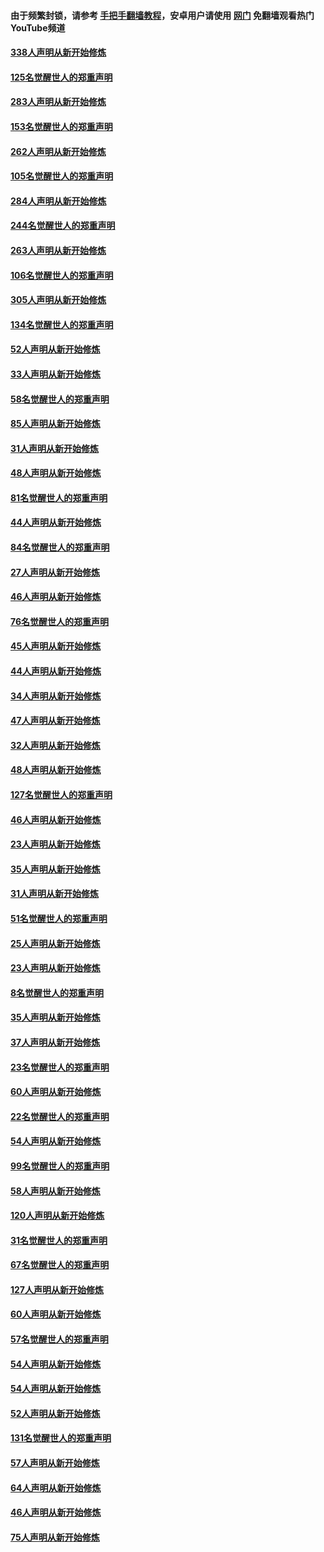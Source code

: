 #### 由于频繁封锁，请参考 [手把手翻墙教程](https://github.com/gfw-breaker/guides/wiki/)，安卓用户请使用 [网门](https://github.com/gfw-breaker/nogfw/blob/master/dl.md?t=04220401) 免翻墙观看热门YouTube频道 

#### [338人声明从新开始修炼](../pages/91/423540.md?t=04220401) 

#### [125名觉醒世人的郑重声明](../pages/91/423539.md?t=04220401) 

#### [283人声明从新开始修炼](../pages/91/423296.md?t=04220401) 

#### [153名觉醒世人的郑重声明](../pages/91/423295.md?t=04220401) 

#### [262人声明从新开始修炼](../pages/91/423004.md?t=04220401) 

#### [105名觉醒世人的郑重声明](../pages/91/423003.md?t=04220401) 

#### [284人声明从新开始修炼](../pages/91/422707.md?t=04220401) 

#### [244名觉醒世人的郑重声明](../pages/91/422706.md?t=04220401) 

#### [263人声明从新开始修炼](../pages/91/422553.md?t=04220401) 

#### [106名觉醒世人的郑重声明](../pages/91/422552.md?t=04220401) 

#### [305人声明从新开始修炼](../pages/91/422153.md?t=04220401) 

#### [134名觉醒世人的郑重声明](../pages/91/422152.md?t=04220401) 

#### [52人声明从新开始修炼](../pages/91/421846.md?t=04220401) 

#### [33人声明从新开始修炼](../pages/91/421804.md?t=04220401) 

#### [58名觉醒世人的郑重声明](../pages/91/421845.md?t=04220401) 

#### [85人声明从新开始修炼](../pages/91/421769.md?t=04220401) 

#### [31人声明从新开始修炼](../pages/91/421763.md?t=04220401) 

#### [48人声明从新开始修炼](../pages/91/421605.md?t=04220401) 

#### [81名觉醒世人的郑重声明](../pages/91/421656.md?t=04220401) 

#### [44人声明从新开始修炼](../pages/91/421544.md?t=04220401) 

#### [84名觉醒世人的郑重声明](../pages/91/421543.md?t=04220401) 

#### [27人声明从新开始修炼](../pages/91/421465.md?t=04220401) 

#### [46人声明从新开始修炼](../pages/91/421454.md?t=04220401) 

#### [76名觉醒世人的郑重声明](../pages/91/421453.md?t=04220401) 

#### [45人声明从新开始修炼](../pages/91/421452.md?t=04220401) 

#### [44人声明从新开始修炼](../pages/91/421422.md?t=04220401) 

#### [34人声明从新开始修炼](../pages/91/421322.md?t=04220401) 

#### [47人声明从新开始修炼](../pages/91/421264.md?t=04220401) 

#### [32人声明从新开始修炼](../pages/91/421225.md?t=04220401) 

#### [48人声明从新开始修炼](../pages/91/421202.md?t=04220401) 

#### [127名觉醒世人的郑重声明](../pages/91/421224.md?t=04220401) 

#### [46人声明从新开始修炼](../pages/91/421203.md?t=04220401) 

#### [23人声明从新开始修炼](../pages/91/421138.md?t=04220401) 

#### [35人声明从新开始修炼](../pages/91/421122.md?t=04220401) 

#### [31人声明从新开始修炼](../pages/91/421081.md?t=04220401) 

#### [51名觉醒世人的郑重声明](../pages/91/421080.md?t=04220401) 

#### [25人声明从新开始修炼](../pages/91/421020.md?t=04220401) 

#### [23人声明从新开始修炼](../pages/91/420884.md?t=04220401) 

#### [8名觉醒世人的郑重声明](../pages/91/420883.md?t=04220401) 

#### [35人声明从新开始修炼](../pages/91/420809.md?t=04220401) 

#### [37人声明从新开始修炼](../pages/91/420766.md?t=04220401) 

#### [23名觉醒世人的郑重声明](../pages/91/420765.md?t=04220401) 

#### [60人声明从新开始修炼](../pages/91/420727.md?t=04220401) 

#### [22名觉醒世人的郑重声明](../pages/91/420726.md?t=04220401) 

#### [54人声明从新开始修炼](../pages/91/420529.md?t=04220401) 

#### [99名觉醒世人的郑重声明](../pages/91/420528.md?t=04220401) 

#### [58人声明从新开始修炼](../pages/91/420198.md?t=04220401) 

#### [120人声明从新开始修炼](../pages/91/420141.md?t=04220401) 

#### [31名觉醒世人的郑重声明](../pages/91/420197.md?t=04220401) 

#### [67名觉醒世人的郑重声明](../pages/91/420140.md?t=04220401) 

#### [127人声明从新开始修炼](../pages/91/420082.md?t=04220401) 

#### [60人声明从新开始修炼](../pages/91/420081.md?t=04220401) 

#### [57名觉醒世人的郑重声明](../pages/91/420080.md?t=04220401) 

#### [54人声明从新开始修炼](../pages/91/419533.md?t=04220401) 

#### [54人声明从新开始修炼](../pages/91/419532.md?t=04220401) 

#### [52人声明从新开始修炼](../pages/91/419531.md?t=04220401) 

#### [131名觉醒世人的郑重声明](../pages/91/419530.md?t=04220401) 

#### [57人声明从新开始修炼](../pages/91/419430.md?t=04220401) 

#### [64人声明从新开始修炼](../pages/91/419429.md?t=04220401) 

#### [46人声明从新开始修炼](../pages/91/419428.md?t=04220401) 

#### [75人声明从新开始修炼](../pages/91/419427.md?t=04220401) 

